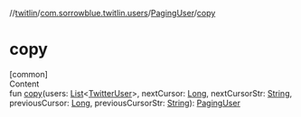 //[twitlin](../../index.md)/[com.sorrowblue.twitlin.users](../index.md)/[PagingUser](index.md)/[copy](copy.md)



# copy  
[common]  
Content  
fun [copy](copy.md)(users: [List](https://kotlinlang.org/api/latest/jvm/stdlib/kotlin.collections/-list/index.html)<[TwitterUser](../../com.sorrowblue.twitlin.objects/-twitter-user/index.md)>, nextCursor: [Long](https://kotlinlang.org/api/latest/jvm/stdlib/kotlin/-long/index.html), nextCursorStr: [String](https://kotlinlang.org/api/latest/jvm/stdlib/kotlin/-string/index.html), previousCursor: [Long](https://kotlinlang.org/api/latest/jvm/stdlib/kotlin/-long/index.html), previousCursorStr: [String](https://kotlinlang.org/api/latest/jvm/stdlib/kotlin/-string/index.html)): [PagingUser](index.md)  



